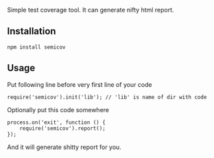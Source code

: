 Simple test coverage tool. It can generate nifty html report.

## Installation

    npm install semicov

## Usage

Put following line before very first line of your code

    require('semicov').init('lib'); // 'lib' is name of dir with code

Optionally put this code somewhere

    process.on('exit', function () {
        require('semicov').report();
    });

And it will generate shitty report for you.


